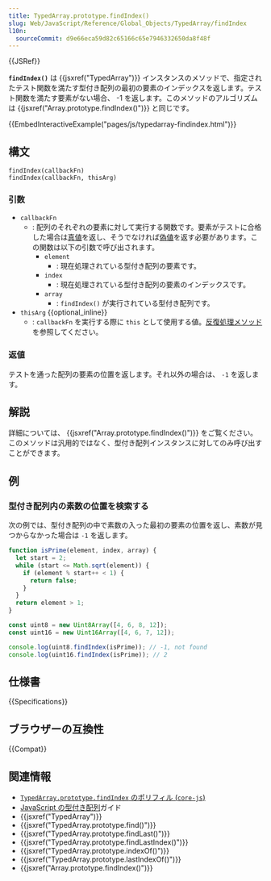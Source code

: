 ```yaml
---
title: TypedArray.prototype.findIndex()
slug: Web/JavaScript/Reference/Global_Objects/TypedArray/findIndex
l10n:
  sourceCommit: d9e66eca59d82c65166c65e7946332650da8f48f
---
```


{{JSRef}}

**`findIndex()`** は {{jsxref("TypedArray")}} インスタンスのメソッドで、指定されたテスト関数を満たす型付き配列の最初の要素のインデックスを返します。テスト関数を満たす要素がない場合、 -1 を返します。このメソッドのアルゴリズムは {{jsxref("Array.prototype.findIndex()")}} と同じです。

{{EmbedInteractiveExample("pages/js/typedarray-findindex.html")}}

## 構文

```js-nolint
findIndex(callbackFn)
findIndex(callbackFn, thisArg)
```

### 引数

- `callbackFn`
  - : 配列のそれぞれの要素に対して実行する関数です。要素がテストに合格した場合は[真値](/ja/docs/Glossary/Truthy)を返し、そうでなければ[偽値](/ja/docs/Glossary/Falsy)を返す必要があります。この関数は以下の引数で呼び出されます。
    - `element`
      - : 現在処理されている型付き配列の要素です。
    - `index`
      - : 現在処理されている型付き配列の要素のインデックスです。
    - `array`
      - : `findIndex()` が実行されている型付き配列です。
- `thisArg` {{optional_inline}}
  - : `callbackFn` を実行する際に `this` として使用する値。[反復処理メソッド](/ja/docs/Web/JavaScript/Reference/Global_Objects/Array#反復処理メソッド)を参照してください。

### 返値

テストを通った配列の要素の位置を返します。それ以外の場合は、 `-1` を返します。

## 解説

詳細については、 {{jsxref("Array.prototype.findIndex()")}} をご覧ください。このメソッドは汎用的ではなく、型付き配列インスタンスに対してのみ呼び出すことができます。

## 例

### 型付き配列内の素数の位置を検索する

次の例では、型付き配列の中で素数の入った最初の要素の位置を返し、素数が見つからなかった場合は `-1` を返します。

```js
function isPrime(element, index, array) {
  let start = 2;
  while (start <= Math.sqrt(element)) {
    if (element % start++ < 1) {
      return false;
    }
  }
  return element > 1;
}

const uint8 = new Uint8Array([4, 6, 8, 12]);
const uint16 = new Uint16Array([4, 6, 7, 12]);

console.log(uint8.findIndex(isPrime)); // -1, not found
console.log(uint16.findIndex(isPrime)); // 2
```

## 仕様書

{{Specifications}}

## ブラウザーの互換性

{{Compat}}

## 関連情報

- [`TypedArray.prototype.findIndex` のポリフィル (`core-js`)](https://github.com/zloirock/core-js#ecmascript-typed-arrays)
- [JavaScript の型付き配列](/ja/docs/Web/JavaScript/Guide/Typed_arrays)ガイド
- {{jsxref("TypedArray")}}
- {{jsxref("TypedArray.prototype.find()")}}
- {{jsxref("TypedArray.prototype.findLast()")}}
- {{jsxref("TypedArray.prototype.findLastIndex()")}}
- {{jsxref("TypedArray.prototype.indexOf()")}}
- {{jsxref("TypedArray.prototype.lastIndexOf()")}}
- {{jsxref("Array.prototype.findIndex()")}}
